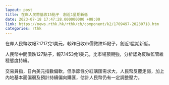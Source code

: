 ```yaml
---
layout: post
title: 在岸人民幣低收15點子　創近1星期新低
date: 2023-07-18 17:47:28.000000000 +08:00
link: https://news.rthk.hk/rthk/ch/component/k2/1709497-20230718.htm
categories: rthk
---
```


在岸人民幣收報7.1717兌1美元，較昨日收市價微跌15點子，創近1星期新低。

人民幣中間價跌127點子，報7.1453兌1美元，比市場預期強，分析認為反映監管維穩態度持續。

交易員指，日內美元指數偏軟，但季節性分紅購匯需求大，人民幣反覆走弱，加上內地基本面偏弱及預計持續偏向購匯，估計人民幣仍有一定調整壓力。
